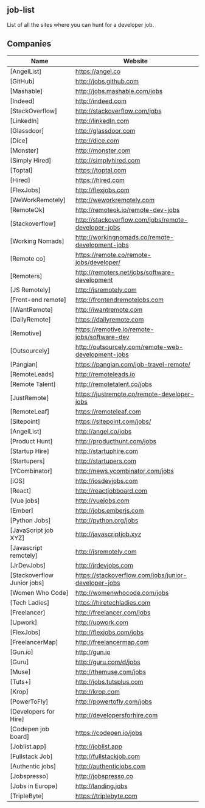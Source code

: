 ## job-list
List of all the sites where you can hunt for a developer job. 

## Companies
Name | Website 
------------ | ------- 
[AngelList] | https://angel.co
[GitHub] | http://jobs.github.com
[Mashable] | http://jobs.mashable.com/jobs
[Indeed] | http://indeed.com
[StackOverflow] | http://stackoverflow.com/jobs
[LinkedIn] | http://linkedIn.com
[Glassdoor] | http://glassdoor.com
[Dice] | http://dice.com
[Monster] | http://monster.com
[Simply Hired] | http://simplyhired.com
[Toptal] | https://toptal.com
[Hired] | https://hired.com
[FlexJobs] | http://flexjobs.com
[WeWorkRemotely] | http://weworkremotely.com
[RemoteOk] | http://remoteok.io/remote-dev-jobs
[Stackoverflow] | http://stackoverflow.com/jobs/remote-developer-jobs
[Working Nomads] | http://workingnomads.co/remote-development-jobs
[Remote co] | https://remote.co/remote-jobs/developer/
[Remoters] | http://remoters.net/jobs/software-development
[JS Remotely] | http://jsremotely.com
[Front-end remote] | http://frontendremotejobs.com
[IWantRemote] | http://iwantremote.com
[DailyRemote] | https://dailyremote.com
[Remotive] | https://remotive.io/remote-jobs/software-dev
[Outsourcely] | http://outsourcely.com/remote-web-development-jobs
[Pangian] | https://pangian.com/job-travel-remote/
[RemoteLeads] | http://remoteleads.io
[Remote Talent] | http://remotetalent.co/jobs
[JustRemote] | https://justremote.co/remote-developer-jobs
[RemoteLeaf] | https://remoteleaf.com
[Sitepoint] | https://sitepoint.com/jobs/
[AngelList] | http://angel.co/jobs
[Product Hunt] | http://producthunt.com/jobs
[Startup Hire] | http://startuphire.com
[Startupers] | http://startupers.com
[YCombinator] | http://news.ycombinator.com/jobs
[iOS] | http://iosdevjobs.com
[React] | http://reactjobboard.com
[Vue jobs] | http://vuejobs.com
[Ember] | http://jobs.emberjs.com
[Python Jobs] | http://python.org/jobs
[JavaScript job XYZ] | http://javascriptjob.xyz
[Javascript remotely] | http://jsremotely.com
[JrDevJobs] | http://jrdevjobs.com
[Stackoverflow Junior jobs] | https://stackoverflow.com/jobs/junior-developer-jobs
[Women Who Code] | http://womenwhocode.com/jobs
[Tech Ladies] | https://hiretechladies.com
[Freelancer] | http://freelancer.com/jobs
[Upwork] | http://upwork.com
[FlexJobs] | http://flexjobs.com/jobs
[FreelancerMap] | http://freelancermap.com
[Gun.io] | http://gun.io
[Guru] | http://guru.com/d/jobs
[Muse] | http://themuse.com/jobs
[Tuts+] | http://jobs.tutsplus.com
[Krop] | http://krop.com
[PowerToFly] | http://powertofly.com/jobs
[Developers for Hire] | http://developersforhire.com
[Codepen job board] | https://codepen.io/jobs
[Joblist.app] | http://joblist.app
[Fullstack Job] | http://fullstackjob.com
[Authentic jobs] | http://authenticjobs.com
[Jobspresso] | http://jobspresso.co
[Jobs in Europe] | http://landing.jobs
[TripleByte] | https://triplebyte.com
